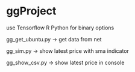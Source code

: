 # ggProject

use Tensorflow R Python for binary options

gg_get_ubuntu.py -> get data from net

gg_sim.py -> show latest price with sma indicator

gg_show_csv.py -> show latest price in console
